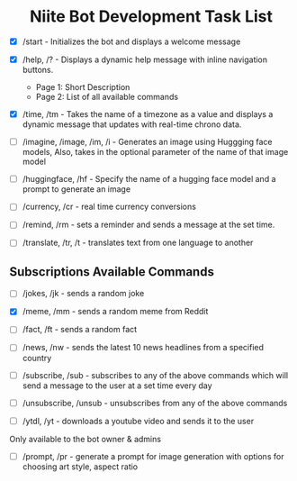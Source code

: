 <h1 align="center">Niite Bot Development Task List</h1>

- [x] /start - Initializes the bot and displays a welcome message

- [x] /help, /? - Displays a dynamic help message with inline navigation buttons. <br> <ul> <li> Page 1: Short Description </li> <li> Page 2: List of all available commands </li> </ul>

- [x] /time, /tm - Takes the name of a timezone as a value and displays a dynamic message that updates with real-time chrono data.

- [ ] /imagine, /image, /im, /i - Generates an image using Huggging face models, Also, takes in the optional parameter of the name of that image model

- [ ] /huggingface, /hf - Specify the name of a hugging face model and a prompt to generate an image

- [ ] /currency, /cr - real time currency conversions

- [ ] /remind, /rm - sets a reminder and sends a message at the set time. 

- [ ] /translate, /tr, /t - translates text from one language to another

## Subscriptions Available Commands

- [ ] /jokes, /jk - sends a random joke

- [x] /meme, /mm - sends a random meme from Reddit

- [ ] /fact, /ft - sends a random fact

- [ ] /news, /nw - sends the latest 10 news headlines from a specified country

- [ ] /subscribe, /sub - subscribes to any of the above commands which will send a message to the user at a set time every day

- [ ] /unsubscribe, /unsub - unsubscribes from any of the above commands

- [ ] /ytdl, /yt - downloads a youtube video and sends it to the user


Only available to the bot owner & admins

- [ ] /prompt, /pr - generate a prompt for image generation with options for choosing art style, aspect ratio
